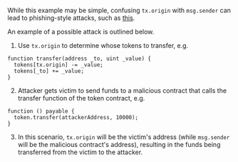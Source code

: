 While this example may be simple, confusing `tx.origin` with `msg.sender` can lead to phishing-style attacks, such as [this](https://blog.ethereum.org/2016/06/24/security-alert-smart-contract-wallets-created-in-frontier-are-vulnerable-to-phishing-attacks/). 

An example of a possible attack is outlined below.

1) Use `tx.origin` to determine whose tokens to transfer, e.g.

```
function transfer(address _to, uint _value) {
  tokens[tx.origin] -= _value;
  tokens[_to] += _value;
}
```
2) Attacker gets victim to send funds to a malicious contract that  calls the transfer function of the token contract, e.g. 

```
function () payable {
  token.transfer(attackerAddress, 10000);
}
```

3) In this scenario, `tx.origin` will be the victim's address (while `msg.sender` will be the malicious contract's address), resulting in the funds being transferred from the victim to the attacker.